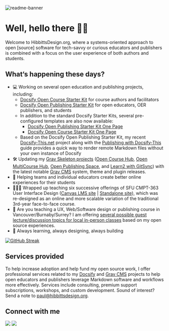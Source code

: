 ![readme-banner](https://github.com/hibbitts-design/.github/assets/1812771/bf9ed7e6-8a7e-424b-84b5-c1980567fe76)

# Well, hello there 👋🏼

Welcome to HibbittsDesign.org, where a systems-oriented approach to open [source] software for tech-savvy or curious educators and publishers is combined with a focus on the user experience of both authors and students.

## What‘s happening these days?
- 💻 Working on several open education and publishing projects, including:
  - [Docsify Open Course Starter Kit](https://github.com/hibbitts-design/docsify-open-course-starter-kit) for course authors and facilitators
  - [Docsify Open Publishing Starter Kit](https://github.com/hibbitts-design/docsify-open-publishing-starter-kit) for open educators, OER publishers, and students
  - In addition to the standard Docsify Starter Kits, several pre-configured templates are also now available:
    -  [Docsify Open Publishing Starter Kit One Page](https://github.com/hibbitts-design/docsify-open-publishing-starter-kit-one-page)
    -  [Docsify Open Course Starter Kit One Page](https://github.com/hibbitts-design/docsify-open-course-starter-kit-one-page)
  - Based on the Docsify Open Publishing Starter Kit, my recent [Docsify-This.net](http://docsify-this.net/) project along with the [Publishing with Docsify-This](https://docsify-this.net/?basePath=https://raw.githubusercontent.com/hibbitts-design/publishing-with-docsify-this/main&sidebar=true&edit-link=https://github.com/hibbitts-design/publishing-with-docsify-this/blob/main/README.md&maxLevel=4) guide provides a quick way to render remote Markdown files without your own instance of Docsify
- 🛠 Updating my [Grav Skeleton projects](https://getgrav.org/downloads/skeletons) ([Open Course Hub](https://github.com/hibbitts-design/grav-skeleton-course-hub), [Open MultiCourse Hub](https://github.com/hibbitts-design/grav-skeleton-multicourse-hub), [Open Publishing Space](https://github.com/hibbitts-design/grav-skeleton-open-publishing-space), and [Learn2 with GitSync](https://github.com/hibbitts-design/grav-skeleton-learn2-with-git-sync)) with the latest notable [Grav CMS](https://getgrav.org/) system, theme and plugin releases.
- 🛟 Helping teams and individual educators create better online experiences for their students
- 👨🏼‍🏫 Wrapped up teaching six successive offerings of SFU CMPT-363 User Interface Design ([Canvas LMS site](https://canvas.sfu.ca/courses/69678) | [Standalone site](https://paulhibbitts.github.io/cmpt-363)), which was re-designed as an online and more scalable variation of the traditional 3rd-year face-to-face course.
- 💼 Are you teaching a UX, Web/Software design or publishing course in Vancouver/Burnaby/Surrey? I am offering [several possible guest lecture/discussion topics for local in-person classes](https://www.linkedin.com/posts/paulhibbitts_are-you-teaching-a-ux-websoftware-design-activity-7097259423617712129-AtVi) based on my open source experiences.
- 🌱 Always learning, always designing, always building

[![GitHub Streak](https://streak-stats.demolab.com/?user=paulhibbitts)](https://git.io/streak-stats)

## Services provided
To help increase adoption and help fund my open source work, I offer professional services related to my [Docsify](https://docsify.js.org/#/) and [Grav CMS](https://getgrav.org/) projects to help open educators and publishers leverage Markdown software and workflows more effectively. Services include consulting, premium support subscriptions, workshops, and custom development. Sound of interest? Send a note to [paul@hibbittsdesign.org](mailto:paul@hibbittsdesign.org).

## Connect with me

<tr>
    <td>
      <a href="https://mastodon.social/@hibbittsdesign"><img src="https://img.shields.io/static/v1?label=Mastodon&message=hibbittsdesign&color=blue&style=for-the-badge&logo=mastodon&logoColor=white" /></a>
    </td>
    <td>
      <a href="https://ca.linkedin.com/in/paulhibbitts/"><img src="https://img.shields.io/static/v1?label=LinkedIn&message=Paul%20Hibbitts&color=0072b1&style=for-the-badge&logo=linkedin&logoColor=white" /></a>
    </td>
 </tr>
